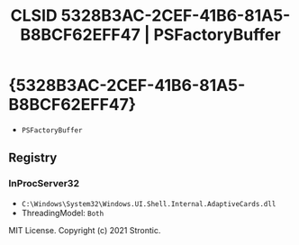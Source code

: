 ﻿---
title: "CLSID 5328B3AC-2CEF-41B6-81A5-B8BCF62EFF47 | PSFactoryBuffer"
excerpt: What is COM-Object CLSID 5328B3AC-2CEF-41B6-81A5-B8BCF62EFF47?
---

# {5328B3AC-2CEF-41B6-81A5-B8BCF62EFF47}

* `PSFactoryBuffer`

## Registry


### InProcServer32

* `C:\Windows\System32\Windows.UI.Shell.Internal.AdaptiveCards.dll`
* ThreadingModel: `Both`

MIT License. Copyright (c) 2021 Strontic.


